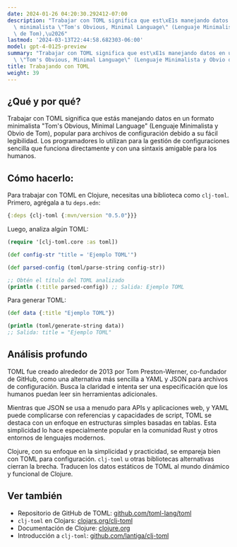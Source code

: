 ```yaml
---
date: 2024-01-26 04:20:30.292412-07:00
description: "Trabajar con TOML significa que est\xE1s manejando datos en un formato\
  \ minimalista \"Tom's Obvious, Minimal Language\" (Lenguaje Minimalista y Obvio\
  \ de Tom),\u2026"
lastmod: '2024-03-13T22:44:58.682303-06:00'
model: gpt-4-0125-preview
summary: "Trabajar con TOML significa que est\xE1s manejando datos en un formato minimalista\
  \ \"Tom's Obvious, Minimal Language\" (Lenguaje Minimalista y Obvio de Tom),\u2026"
title: Trabajando con TOML
weight: 39
---
```


## ¿Qué y por qué?
Trabajar con TOML significa que estás manejando datos en un formato minimalista "Tom's Obvious, Minimal Language" (Lenguaje Minimalista y Obvio de Tom), popular para archivos de configuración debido a su fácil legibilidad. Los programadores lo utilizan para la gestión de configuraciones sencilla que funciona directamente y con una sintaxis amigable para los humanos.

## Cómo hacerlo:
Para trabajar con TOML en Clojure, necesitas una biblioteca como `clj-toml`. Primero, agrégala a tu `deps.edn`:

```clojure
{:deps {clj-toml {:mvn/version "0.5.0"}}}
```

Luego, analiza algún TOML:

```clojure
(require '[clj-toml.core :as toml])

(def config-str "title = 'Ejemplo TOML'")

(def parsed-config (toml/parse-string config-str))

;; Obtén el título del TOML analizado
(println (:title parsed-config)) ;; Salida: Ejemplo TOML
```

Para generar TOML:

```clojure
(def data {:title "Ejemplo TOML"})

(println (toml/generate-string data))
;; Salida: title = "Ejemplo TOML"
```

## Análisis profundo
TOML fue creado alrededor de 2013 por Tom Preston-Werner, co-fundador de GitHub, como una alternativa más sencilla a YAML y JSON para archivos de configuración. Busca la claridad e intenta ser una especificación que los humanos puedan leer sin herramientas adicionales.

Mientras que JSON se usa a menudo para APIs y aplicaciones web, y YAML puede complicarse con referencias y capacidades de script, TOML se destaca con un enfoque en estructuras simples basadas en tablas. Esta simplicidad lo hace especialmente popular en la comunidad Rust y otros entornos de lenguajes modernos.

Clojure, con su enfoque en la simplicidad y practicidad, se empareja bien con TOML para configuración. `clj-toml` u otras bibliotecas alternativas cierran la brecha. Traducen los datos estáticos de TOML al mundo dinámico y funcional de Clojure.

## Ver también
- Repositorio de GitHub de TOML: [github.com/toml-lang/toml](https://github.com/toml-lang/toml)
- `clj-toml` en Clojars: [clojars.org/clj-toml](https://clojars.org/clj-toml)
- Documentación de Clojure: [clojure.org](https://clojure.org/guides/getting_started)
- Introducción a `clj-toml`: [github.com/lantiga/clj-toml](https://github.com/lantiga/clj-toml)
